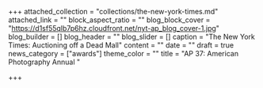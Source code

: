 +++
attached_collection = "collections/the-new-york-times.md"
attached_link = ""
block_aspect_ratio = ""
blog_block_cover = "https://d1sf55qlb7p6hz.cloudfront.net/nyt-ap_blog_cover-1.jpg"
blog_builder = []
blog_header = ""
blog_slider = []
caption = "The New York Times: Auctioning off a Dead Mall"
content = ""
date = ""
draft = true
news_category = ["awards"]
theme_color = ""
title = "AP 37: American Photography Annual "

+++
